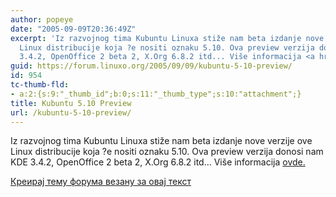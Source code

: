 ```yaml
---
author: popeye
date: "2005-09-09T20:36:49Z"
excerpt: 'Iz razvojnog tima Kubuntu Linuxa stiže nam beta izdanje nove verzije ove
  Linux distribucije koja ?e nositi oznaku 5.10. Ova preview verzija donosi nam KDE
  3.4.2, OpenOffice 2 beta 2, X.Org 6.8.2 itd... Više informacija <a href="http://www.kubuntu.org/breezy-preview.php">ovde.</a> '
guid: https://forum.linuxo.org/2005/09/09/kubuntu-5-10-preview/
id: 954
tc-thumb-fld:
- a:2:{s:9:"_thumb_id";b:0;s:11:"_thumb_type";s:10:"attachment";}
title: Kubuntu 5.10 Preview
url: /kubuntu-5-10-preview/
---
```

Iz razvojnog tima Kubuntu Linuxa stiže nam beta izdanje nove verzije ove Linux distribucije koja ?e nositi oznaku 5.10. Ova preview verzija donosi nam KDE 3.4.2, OpenOffice 2 beta 2, X.Org 6.8.2 itd&#8230; Više informacija [ovde.](http://www.kubuntu.org/breezy-preview.php) <!--break-->

[Креирај тему форума везану за овај текст](https://linuxo.org/nova-tema-na-forumu/?se_pid=954)